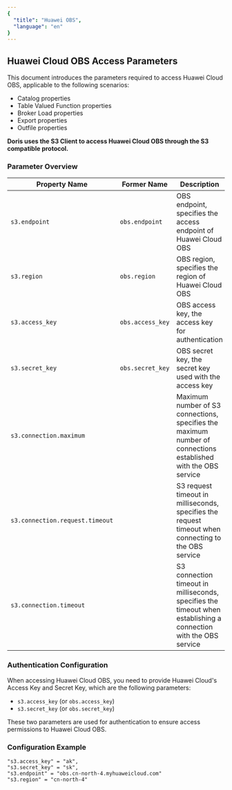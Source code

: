 ```yaml
---
{
  "title": "Huawei OBS",
  "language": "en"
}
---
```


<!--
Licensed to the Apache Software Foundation (ASF) under one
or more contributor license agreements.  See the NOTICE file
distributed with this work for additional information
regarding copyright ownership.  The ASF licenses this file
to you under the Apache License, Version 2.0 (the
"License"); you may not use this file except in compliance
with the License.  You may obtain a copy of the License at

  http://www.apache.org/licenses/LICENSE-2.0

Unless required by applicable law or agreed to in writing,
software distributed under the License is distributed on an
"AS IS" BASIS, WITHOUT WARRANTIES OR CONDITIONS OF ANY
KIND, either express or implied.  See the License for the
specific language governing permissions and limitations
under the License.
-->

## Huawei Cloud OBS Access Parameters

This document introduces the parameters required to access Huawei Cloud OBS, applicable to the following scenarios:

- Catalog properties
- Table Valued Function properties
- Broker Load properties
- Export properties
- Outfile properties

**Doris uses the S3 Client to access Huawei Cloud OBS through the S3 compatible protocol.**
### Parameter Overview

| Property Name                     | Former Name      | Description                                | Default | Required |
|-----------------------------------|------------------|--------------------------------------------|---------|----------|
| `s3.endpoint`                     | `obs.endpoint`   | OBS endpoint, specifies the access endpoint of Huawei Cloud OBS |         | Yes      |
| `s3.region`                       | `obs.region`     | OBS region, specifies the region of Huawei Cloud OBS |         | No       |
| `s3.access_key`                   | `obs.access_key` | OBS access key, the access key for authentication |         | Yes      |
| `s3.secret_key`                   | `obs.secret_key` | OBS secret key, the secret key used with the access key |         | Yes      |
| `s3.connection.maximum`           |                  | Maximum number of S3 connections, specifies the maximum number of connections established with the OBS service | `50`    | No       |
| `s3.connection.request.timeout`   |                  | S3 request timeout in milliseconds, specifies the request timeout when connecting to the OBS service | `3000`  | No       |
| `s3.connection.timeout`           |                  | S3 connection timeout in milliseconds, specifies the timeout when establishing a connection with the OBS service | `1000`  | No       |

### Authentication Configuration

When accessing Huawei Cloud OBS, you need to provide Huawei Cloud's Access Key and Secret Key, which are the following parameters:

- `s3.access_key` (or `obs.access_key`)
- `s3.secret_key` (or `obs.secret_key`)

These two parameters are used for authentication to ensure access permissions to Huawei Cloud OBS.

### Configuration Example

```plaintext:
"s3.access_key" = "ak",
"s3.secret_key" = "sk",
"s3.endpoint" = "obs.cn-north-4.myhuaweicloud.com"
"s3.region" = "cn-north-4"
```

